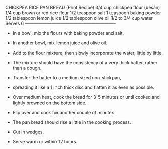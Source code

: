 CHICKPEA RICE PAN BREAD
(Print Recipe)
3/4 cup chickpea flour (besan)
1/4 cup brown or red rice flour
1/2 teaspoon salt
1 teaspoon baking powder
1/2 tablespoon lemon juice
1/2 tablespoon olive oil
1/2 to 3/4 cup water
Serves 6
————————————————————–
- In a bowl, mix the flours with baking powder and salt.
- In another bowl, mix lemon juice and olive oil. 
- Add to the flour mixture, then slowly incorporate the water, little by little. 
- The mixture should have the consistency of a very thick batter, rather than a dough.

- Transfer the batter to a medium sized non-stickpan, 
- spreading it like a 1 inch thick disc and flatten it as even as possible. 
- Over medium heat, cook the bread for 3-5 minutes or until cooked and lightly browned on the bottom side.
- Flip over and cook for another couple of minutes. 
- The pan bread should rise a little in the cooking process. 
- Cut in wedges. 
- Serve warm or within 12 hours.